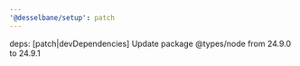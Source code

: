 ```yaml
---
'@desselbane/setup': patch
---
```


deps: [patch|devDependencies] Update package @types/node from 24.9.0 to 24.9.1
